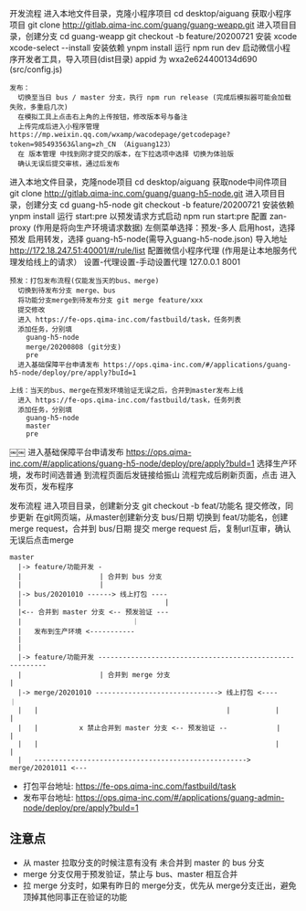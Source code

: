 开发流程
  进入本地文件目录，克隆小程序项目
    cd desktop/aiguang
    获取小程序项目
      git clone http://gitlab.qima-inc.com/guang/guang-weapp.git
    进入项目目录，创建分支
      cd guang-weapp
      git checkout -b feature/20200721
    安装 xcode
      xcode-select --install
    安装依赖
      ynpm install
    运行
      npm run dev
    启动微信小程序开发者工具，导入项目(dist目录)
      appid 为 wxa2e624400134d690 (src/config.js)

    发布：
      切换至当日 bus / master 分支，执行 npm run release (完成后模拟器可能会加载失败，多重启几次)
      在模拟工具上点击右上角的上传按钮，修改版本号与备注
      上传完成后进入小程序管理 https://mp.weixin.qq.com/wxamp/wacodepage/getcodepage?token=985493563&lang=zh_CN （Aiguang123）
      在 版本管理 中找到刚才提交的版本，在下拉选项中选择 切换为体验版
      确认无误后提交审核，通过后发布

  进入本地文件目录，克隆node项目 
    cd desktop/aiguang
    获取node中间件项目
      git clone http://gitlab.qima-inc.com/guang/guang-h5-node.git
    进入项目目录，创建分支
      cd guang-h5-node
      git checkout -b feature/20200721
    安装依赖
      ynpm install
    运行 start:pre 以预发请求方式启动
      npm run start:pre
    配置 zan-proxy (作用是将向生产环境请求数据)
      左侧菜单选择：预发-多人
      启用host，选择 预发
      启用转发，选择 guang-h5-node(需导入guang-h5-node.json)
      导入地址 http://172.18.247.51:40001/#/rule/list
    配置微信小程序代理 (作用是让本地服务代理发给线上的请求）
      设置-代理设置-手动设置代理 127.0.0.1 8001
    
    预发：打包发布流程(仅能发当天的bus、merge)
      切换到待发布分支 merge、bus
      将功能分支merge到待发布分支 git merge feature/xxx
      提交修改
      进入 https://fe-ops.qima-inc.com/fastbuild/task，任务列表
      添加任务，分别填
        guang-h5-node
        merge/20200808 (git分支)
        pre
      进入基础保障平台申请发布 https://ops.qima-inc.com/#/applications/guang-h5-node/deploy/pre/apply?buId=1

    上线：当天的bus、merge在预发环境验证无误之后，合并到master发布上线
      进入 https://fe-ops.qima-inc.com/fastbuild/task，任务列表
      添加任务，分别填
        guang-h5-node
        master
        pre
  ￼￼    进入基础保障平台申请发布 https://ops.qima-inc.com/#/applications/guang-h5-node/deploy/pre/apply?buId=1
        选择生产环境，发布时间选普通
        到流程页面后发链接给振山
        流程完成后刷新页面，点击 进入发布页，发布程序


发布流程
  进入项目目录，创建新分支 
    git checkout -b feat/功能名
  提交修改，同步更新
  在git网页端，从master创建新分支 bus/日期
  切换到 feat/功能名，创建 merge request，合并到 bus/日期
  提交 merge request 后，复制url互审，确认无误后点击merge

```
master
  |-> feature/功能开发 -
  |                   | 合并到 bus 分支
  |                   |                         
  |-> bus/20201010 ------> 线上打包 ----
  |                                   |
  |<-- 合并到 master 分支 <-- 预发验证 ---
  |                           ｜                  
  |   发布到生产环境 <-----------
  |
  |
  |-> feature/功能开发 ---------------------------------------------------------
  |                   | 合并到 merge 分支                                       |
  |-> merge/20201010 ------------------------------> 线上打包 <----            ｜
  |   |                                              |           |            |
  |   |          x 禁止合并到 master 分支 <-- 预发验证 --            |            |
  |   |                                                          |            |
  |   ----------------------------------------------------> merge/20201011 <---

```

* 打包平台地址: https://fe-ops.qima-inc.com/fastbuild/task
* 发布平台地址: https://ops.qima-inc.com/#/applications/guang-admin-node/deploy/pre/apply?buId=1

## 注意点
* 从 master 拉取分支的时候注意有没有 未合并到 master 的 bus 分支
* merge 分支仅用于预发验证，禁止与 bus、master 相互合并
* 拉 merge 分支时，如果有昨日的 merge分支，优先从 merge分支迁出，避免顶掉其他同事正在验证的功能